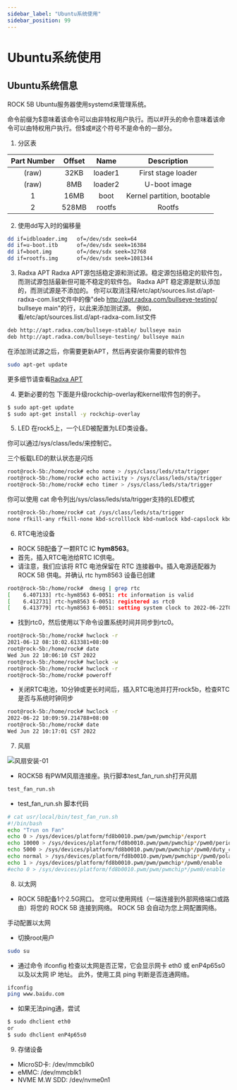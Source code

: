 ```yaml
---
sidebar_label: "Ubuntu系统使用"
sidebar_position: 99
---
```


# Ubuntu系统使用

## Ubuntu系统信息

ROCK 5B Ubuntu服务器使用systemd来管理系统。

命令前缀为$意味着该命令可以由非特权用户执行。而以#开头的命令意味着该命令可以由特权用户执行。但$或#这个符号不是命令的一部分。

1. 分区表

| Part Number | Offset |  Name   |        Description         |
| :---------: | :----: | :-----: | :------------------------: |
|    (raw)    |  32KB  | loader1 |     First stage loader     |
|    (raw)    |  8MB   | loader2 |        U-boot image        |
|      1      |  16MB  |  boot   | Kernel partition, bootable |
|      2      | 528MB  | rootfs  |           Rootfs           |

2. 使用dd写入时的偏移量

```bash
dd if=idbloader.img   of=/dev/sdx seek=64
dd if=u-boot.itb      of=/dev/sdx seek=16384
dd if=boot.img        of=/dev/sdx seek=32768
dd if=rootfs.img      of=/dev/sdx seek=1081344
```

3. Radxa APT
   Radxa APT源包括稳定源和测试源。稳定源包括稳定的软件包，而测试源包括最新但可能不稳定的软件包。
   Radxa APT 稳定源是默认添加的，而测试源是不添加的。
   你可以取消注释/etc/apt/sources.list.d/apt-radxa-com.list文件中的像"deb http://apt.radxa.com/bullseye-testing/ bullseye main"的行，以此来添加测试源。
   例如，看/etc/apt/sources.list.d/apt-radxa-com.list文件

```bash
deb http://apt.radxa.com/bullseye-stable/ bullseye main
deb http://apt.radxa.com/bullseye-testing/ bullseye main
```

在添加测试源之后，你需要更新APT，然后再安装你需要的软件包

```bash
sudo apt-get update
```

更多细节请查看[Radxa APT](/radxa-os/maintenance/apt-repo.md)

4. 更新必要的包
   下面是升级rockchip-overlay和kernel软件包的例子。

```bash
$ sudo apt-get update
$ sudo apt-get install -y rockchip-overlay
```

5. LED
   在rock5上，一个LED被配置为LED类设备。

你可以通过/sys/class/leds/来控制它。

三个板载LED的默认状态是闪烁

```bash
root@rock-5b:/home/rock# echo none > /sys/class/leds/sta/trigger
root@rock-5b:/home/rock# echo activity > /sys/class/leds/sta/trigger
root@rock-5b:/home/rock# echo timer > /sys/class/leds/sta/trigger
```

你可以使用 cat 命令列出/sys/class/leds/sta/trigger支持的LED模式

```bash
root@rock-5b:/home/rock# cat /sys/class/leds/sta/trigger
none rfkill-any rfkill-none kbd-scrolllock kbd-numlock kbd-capslock kbd-kanalock kbd-shiftlock kbd-altgrlock kbd-ctrllock kbd-altlock kbd-shiftllock kbd-shiftrlock kbd-ctrlllock kbd-ctrlrlock tcpm- source-psy-4-0022-online timer oneshot disk-activity disk-read disk-write id-disk mtd nand-disk heartbeat backlight gpio cpu cpu0 cpu1 cpu2 cpu3 cpu4 cpu5 cpu6 cpu7 mmc0 mmc2 activity [default-on] transient flash torch panic netdev
```

6. RTC电池设备

- ROCK 5B配备了一颗RTC IC **hym8563**。
- 首先，插入RTC电池给RTC IC供电。
- 请注意，我们应该将 RTC 电池保留在 RTC 连接器中。插入电源适配器为 ROCK 5B 供电。并确认 rtc hym8563 设备已创建

```bash
root@rock-5b:/home/rock#  dmesg | grep rtc
[    6.407133] rtc-hym8563 6-0051: rtc information is valid
[    6.412731] rtc-hym8563 6-0051: registered as rtc0
[    6.413779] rtc-hym8563 6-0051: setting system clock to 2022-06-22T01:22:26 UTC (1655860946)
```

- 找到rtc0，然后使用以下命令设置系统时间并同步到rtc0。

```bash
root@rock-5b:/home/rock# hwclock -r
2021-06-12 08:10:02.613381+08:00
root@rock-5b:/home/rock# date
Wed Jun 22 10:06:10 CST 2022
root@rock-5b:/home/rock# hwclock -w
root@rock-5b:/home/rock# hwclock -r
root@rock-5b:/home/rock# poweroff
```

- 关闭RTC电池，10分钟或更长时间后，插入RTC电池并打开rock5b，检查RTC是否与系统时钟同步

```bash
root@rock-5b:/home/rock# hwclock -r
2022-06-22 10:09:59.214788+08:00
root@rock-5b:/home/rock# date
Wed Jun 22 10:17:01 CST 2022
```

7. 风扇

![风扇安装-01](/zh/img/rock5b/fan-01.webp)

- ROCK5B 有PWM风扇连接座。执行脚本test_fan_run.sh打开风扇

```bash
test_fan_run.sh
```

- test_fan_run.sh 脚本代码

```bash
# cat usr/local/bin/test_fan_run.sh
#!/bin/bash
echo "Trun on Fan"
echo 0 > /sys/devices/platform/fd8b0010.pwm/pwm/pwmchip*/export
echo 10000 > /sys/devices/platform/fd8b0010.pwm/pwm/pwmchip*/pwm0/period
echo 5000 > /sys/devices/platform/fd8b0010.pwm/pwm/pwmchip*/pwm0/duty_cycle
echo normal > /sys/devices/platform/fd8b0010.pwm/pwm/pwmchip*/pwm0/polarity
echo 1 > /sys/devices/platform/fd8b0010.pwm/pwm/pwmchip*/pwm0/enable
#echo 0 > /sys/devices/platform/fd8b0010.pwm/pwm/pwmchip*/pwm0/enable
```

8. 以太网

- ROCK 5B配备1个2.5G网口。 您可以使用网线（一端连接到外部网络端口或路由）将您的 ROCK 5B 连接到网络。 ROCK 5B 会自动为您上网配置网络。

手动配置以太网

- 切换root用户

```bash
sudo su
```

- 通过命令 ifconfig 检查以太网是否正常，它会显示网卡 eth0 或 enP4p65s0 以及以太网 IP 地址。 此外，使用工具 ping 判断是否连通网络。

```bash
ifconfig
ping www.baidu.com
```

- 如果无法ping通，尝试

```bash
$ sudo dhclient eth0
or
$ sudo dhclient enP4p65s0
```

9. 存储设备

- MicroSD卡: /dev/mmcblk0
- eMMC: /dev/mmcblk1
- NVME M.W SDD: /dev/nvme0n1
